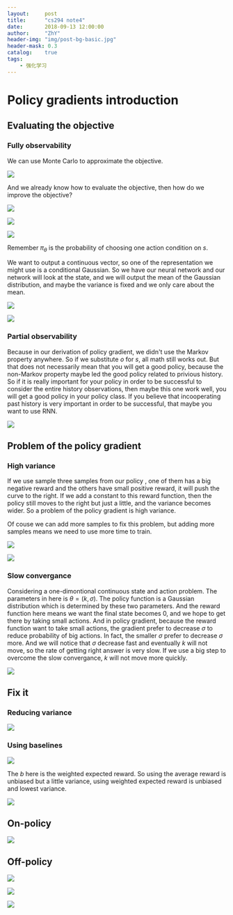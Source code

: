 ```yaml
---
layout:     post
title:      "cs294 note4"
date:       2018-09-13 12:00:00
author:     "ZhY"
header-img: "img/post-bg-basic.jpg"
header-mask: 0.3
catalog:    true
tags:
    - 强化学习
---
```

# Policy gradients introduction

## Evaluating the objective

### Fully observability

We can use Monte Carlo to approximate the objective.

![](img/in-post/cs294_04/001.png)

And we already know how to evaluate the objective, then how do we improve the objective?

![](img/in-post/cs294_04/002.png)

![](img/in-post/cs294_04/003.png)

![](img/in-post/cs294_04/004.png)


Remember $\pi_\theta$ is the probability of choosing one action condition on $s$.

We want to output a continuous vector, so one of the representation we might use is a conditional Gaussian. So we have our neural network and our network will look at the state, and we will output the mean of the Gaussian distribution, and maybe the variance is fixed and we only care about the mean.

![](img/in-post/cs294_04/005.png)

![](img/in-post/cs294_04/006.png)

### Partial observability

Because in our derivation of policy gradient, we didn't use the Markov property anywhere. So if we substitute $o$ for $s$, all math still works out. But that does not necessarily mean that you will get a good policy, because the non-Markov property maybe led the good policy related to privious history. So if it is really important for your policy in order to be successful to consider the entire history observations, then maybe this one work well, you will get a good policy in your policy class. If you believe that incooperating past history is very important in order to be successful, that maybe you want to use RNN.

![](img/in-post/cs294_04/009.png)

## Problem of the policy gradient

### High variance

If we use sample three samples from our policy , one of them has a big negative reward and the others have small positive reward, it will push the curve to the right. If we add a constant to this reward function, then the policy still moves to the right but just a little, and the variance becomes wider. So a problem of the policy gradient is high variance.

Of couse we can add more samples to fix this problem, but adding more samples means we need to use more time to train.

![](img/in-post/cs294_04/007.png)

![](img/in-post/cs294_04/008.png)

### Slow convergance

Considering a one-dimontional continuous state and action problem. The parameters in here is $\theta = (k,\sigma)$.
The policy function is a Gaussian distribution which is determined by these two parameters. And the reward function here means we want the final state becomes 0, and we hope to get there by taking small actions. And in policy gradient, because the reward function want to take small actions, the gradient prefer to decrease $\sigma$ to reduce probability of big actions. In fact, the smaller $\sigma$ prefer to decrease $\sigma$ more. And we will notice that $\sigma$ decrease fast and eventually $k$ will not move, so the rate of getting right answer is very slow. If we use a big step to overcome the slow convergance, $k$ will not move more quickly.

![](img/in-post/cs294_04/010.png)

## Fix it

### Reducing variance

![](img/in-post/cs294_04/011.png)

### Using baselines

![](img/in-post/cs294_04/012.png)

The $b$ here is the weighted expected reward. So using the average reward is unbiased but a little variance, using weighted expected reward is unbiased and lowest variance.

![](img/in-post/cs294_04/013.png)


## On-policy

![](img/in-post/cs294_04/014.png)

## Off-policy

![](img/in-post/cs294_04/015.png)

![](img/in-post/cs294_04/016.png)

![](img/in-post/cs294_04/017.png)


